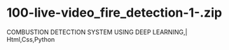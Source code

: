 # 100-live-video_fire_detection-1-.zip
COMBUSTION DETECTION SYSTEM USING DEEP LEARNING,| Html,Css,Python 

